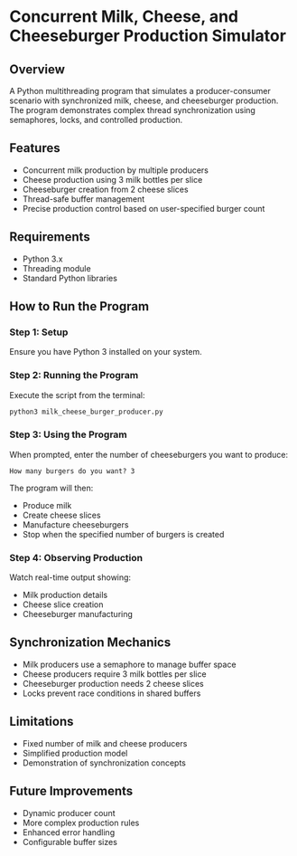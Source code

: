 # Concurrent Milk, Cheese, and Cheeseburger Production Simulator
## Overview
A Python multithreading program that simulates a producer-consumer scenario with synchronized milk, cheese, and cheeseburger production. The program demonstrates complex thread synchronization using semaphores, locks, and controlled production.

## Features
- Concurrent milk production by multiple producers
- Cheese production using 3 milk bottles per slice
- Cheeseburger creation from 2 cheese slices
- Thread-safe buffer management
- Precise production control based on user-specified burger count

## Requirements
- Python 3.x
- Threading module
- Standard Python libraries

## How to Run the Program
### Step 1: Setup
Ensure you have Python 3 installed on your system.

### Step 2: Running the Program
Execute the script from the terminal:
```bash
python3 milk_cheese_burger_producer.py
```

### Step 3: Using the Program
When prompted, enter the number of cheeseburgers you want to produce:
```
How many burgers do you want? 3
```
The program will then:
- Produce milk
- Create cheese slices
- Manufacture cheeseburgers
- Stop when the specified number of burgers is created

### Step 4: Observing Production
Watch real-time output showing:
- Milk production details
- Cheese slice creation
- Cheeseburger manufacturing

## Synchronization Mechanics
- Milk producers use a semaphore to manage buffer space
- Cheese producers require 3 milk bottles per slice
- Cheeseburger production needs 2 cheese slices
- Locks prevent race conditions in shared buffers

## Limitations
- Fixed number of milk and cheese producers
- Simplified production model
- Demonstration of synchronization concepts

## Future Improvements
- Dynamic producer count
- More complex production rules
- Enhanced error handling
- Configurable buffer sizes
